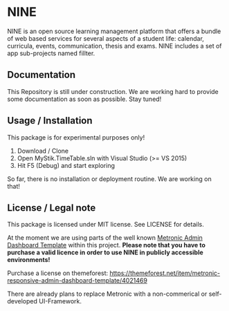 # NINE
NINE is an open source learning management platform that offers a bundle of web based services for several aspects of a student life: calendar, curricula, events, communication, thesis and exams. NINE includes a set of app sub-projects named fillter.

## Documentation ##
This Repository is still under construction. We are working hard to provide some documentation as soon as possible. Stay tuned!

## Usage / Installation ##

This package is for experimental purposes only! 

1. Download / Clone
2. Open MyStik.TimeTable.sln with Visual Studio (>= VS 2015)
3. Hit F5 (Debug) and start exploring

So far, there is no installation or deployment routine. We are working on that! 

## License / Legal note ##
This package is licensed under MIT license. See LICENSE for details.

At the moment we are using parts of the well known [Metronic Admin Dashboard Template](http://keenthemes.com/metronic-theme/) within this project. **Please note that you have to purchase a valid licence in order to use NINE in publicly accessible environments!**

Purchase a license on themeforest: https://themeforest.net/item/metronic-responsive-admin-dashboard-template/4021469

There are already plans to replace Metronic with a non-commerical or self-developed UI-Framework.

